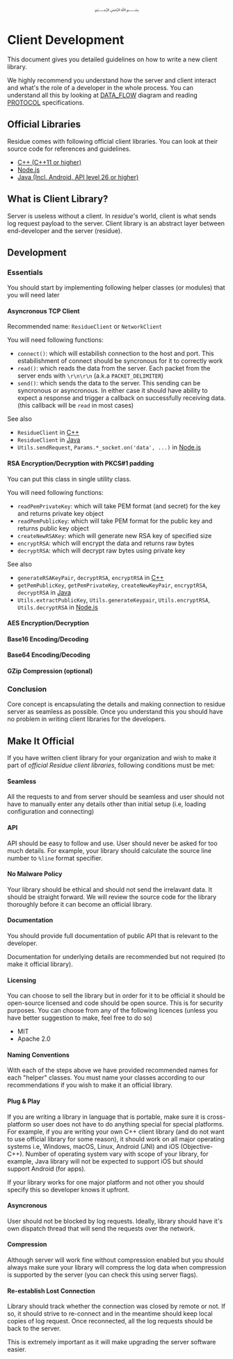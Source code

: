 <p align="center">
   ﷽
</p>

# Client Development
This document gives you detailed guidelines on how to write a new client library.

We highly recommend you understand how the server and client interact and what's the role of a developer in the whole process. You can understand all this by looking at [DATA_FLOW](/docs/DATA_FLOW.md) diagram and reading [PROTOCOL](/docs/PROTOCOL.md) specifications.

## Official Libraries
Residue comes with following official client libraries. You can look at their source code for references and guidelines.

 * [C++ (C++11 or higher)](https://github.com/muflihun/residue-cpp)
 * [Node.js](https://github.com/muflihun/residue-node)
 * [Java (Incl. Android, API level 26 or higher)](https://github.com/muflihun/residue-java)
 
## What is Client Library?
Server is useless without a client. In _residue_'s world, client is what sends log request payload to the server. Client library is an abstract layer between end-developer and the server (residue). 

## Development
### Essentials
You should start by implementing following helper classes (or modules) that you will need later

#### Asyncronous TCP Client
Recommended name: `ResidueClient` or `NetworkClient`

You will need following functions:
 * `connect()`: which will estabilish connection to the host and port. This estabilishment of connect should be syncronous for it to correctly work
 * `read()`: which reads the data from the server. Each packet from the server ends with `\r\n\r\n` (a.k.a `PACKET_DELIMITER`)
 * `send()`: which sends the data to the server. This sending can be syncronous or asyncronous. In either case it should have ability to expect a response and trigger a callback on successfully receiving data. (this callback will be `read` in most cases)
 
See also
 * `ResidueClient` in [C++](https://github.com/muflihun/residue-cpp/blob/master/src/Residue.cc)
 * `ResidueClient` in [Java](https://github.com/muflihun/residue-java/blob/master/src/com/muflihun/residue/Residue.java)
 * `Utils.sendRequest`, `Params.*_socket.on('data', ...)` in [Node.js](https://github.com/muflihun/residue-node/blob/master/src/residue.js)
 
#### RSA Encryption/Decryption with PKCS#1 padding
You can put this class in single utility class.

You will need following functions:
 * `readPemPrivateKey`: which will take PEM format (and secret) for the key and returns private key object
 * `readPemPublicKey`: which will take PEM format for the public key and returns public key object
 * `createNewRSAKey`: which will generate new RSA key of specified size
 * `encryptRSA`: which will encrypt the data and returns raw bytes
 * `decryptRSA`: which will decrypt raw bytes using private key
 
See also
 * `generateRSAKeyPair`, `decryptRSA`, `encryptRSA` in [C++](https://github.com/muflihun/residue-cpp/blob/master/src/Residue.cc)
 * `getPemPublicKey`, `getPemPrivateKey`, `createNewKeyPair`, `encryptRSA`, `decryptRSA` in [Java](https://github.com/muflihun/residue-java/blob/master/src/com/muflihun/residue/Residue.java)
 * `Utils.extractPublicKey`, `Utils.generateKeypair`, `Utils.encryptRSA`, `Utils.decryptRSA` in [Node.js](https://github.com/muflihun/residue-node/blob/master/src/residue.js)
 
#### AES Encryption/Decryption
 
#### Base16 Encoding/Decoding
 
#### Base64 Encoding/Decoding

#### GZip Compression (optional)

### Conclusion
Core concept is encapsulating the details and making connection to residue server as seamless as possible. Once you understand this you should have no problem in writing client libraries for the developers.

## Make It Official
If you have written client library for your organization and wish to make it part of _official Residue client libraries_, following conditions must be met:

#### Seamless
All the requests to and from server should be seamless and user should not have to manually enter any details other than initial setup (i.e, loading configuration and connecting)

#### API
API should be easy to follow and use. User should never be asked for too much details. For example, your library should calculate the source line number to `%line` format specifier. 

#### No Malware Policy
Your library should be ethical and should not send the irrelavant data. It should be straight forward. We will review the source code for the library thoroughly before it can become an official library.

#### Documentation
You should provide full documentation of public API that is relevant to the developer.

Documentation for underlying details are recommended but not required (to make it official library).

#### Licensing
You can choose to sell the library but in order for it to be official it should be open-source licensed and code should be open source. This is for security purposes. You can choose from any of the following licences (unless you have better suggestion to make, feel free to do so)

 * MIT
 * Apache 2.0

#### Naming Conventions
With each of the steps above we have provided recommended names for each "helper" classes. You must name your classes according to our recommendations if you wish to make it an official library.

#### Plug & Play
If you are writing a library in language that is portable, make sure it is cross-platform so user does not have to do anything special for special platforms. For example, if you are writing your own C++ client library (and do not want to use official library for some reason), it should work on all major operating systems i.e, Windows, macOS, Linux, Android (JNI) and iOS (Objective-C++). Number of operating system vary with scope of your library, for example, Java library will not be expected to support iOS but should support Android (for apps).

If your library works for one major platform and not other you should specify this so developer knows it upfront.

#### Asyncronous
User should not be blocked by log requests. Ideally, library should have it's own dispatch thread that will send the requests over the network.

#### Compression
Although server will work fine without compression enabled but you should always make sure your library will compress the log data when compression is supported by the server (you can check this using server flags).

#### Re-establish Lost Connection
Library should track whether the connection was closed by remote or not. If so, it should strive to re-connect and in the meantime should keep local copies of log request. Once reconnected, all the log requests should be back to the server.

This is extremely important as it will make upgrading the server software easier.

